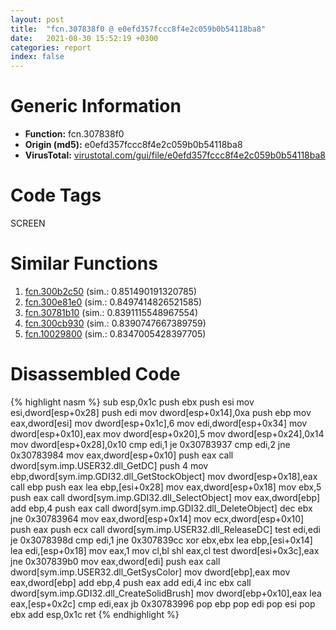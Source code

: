 ```yaml
---
layout: post
title:  "fcn.307838f0 @ e0efd357fccc8f4e2c059b0b54118ba8"
date:   2021-08-30 15:52:19 +0300
categories: report
index: false
---
```


# Generic Information
- **Function:** fcn.307838f0
- **Origin (md5):** e0efd357fccc8f4e2c059b0b54118ba8
- **VirusTotal:** [virustotal.com/gui/file/e0efd357fccc8f4e2c059b0b54118ba8][virustotal_ref]

# Code Tags
<span class="tag" id="SCREEN">SCREEN</span>


# Similar Functions

1. [fcn.300b2c50][similar_1_ref] (sim.: 0.851490191320785)
2. [fcn.300e81e0][similar_2_ref] (sim.: 0.8497414826521585)
3. [fcn.30781b10][similar_3_ref] (sim.: 0.8391115548967554)
4. [fcn.300cb930][similar_4_ref] (sim.: 0.8390747667389759)
5. [fcn.10029800][similar_5_ref] (sim.: 0.8347005428397705)


# Disassembled Code

{% highlight nasm %}
sub esp,0x1c
push ebx
push esi
mov esi,dword[esp+0x28]
push edi
mov dword[esp+0x14],0xa
push ebp
mov eax,dword[esi]
mov dword[esp+0x1c],6
mov edi,dword[esp+0x34]
mov dword[esp+0x10],eax
mov dword[esp+0x20],5
mov dword[esp+0x24],0x14
mov dword[esp+0x28],0x10
cmp edi,1
je 0x30783937
cmp edi,2
jne 0x30783984
mov eax,dword[esp+0x10]
push eax
call dword[sym.imp.USER32.dll_GetDC]
push 4
mov ebp,dword[sym.imp.GDI32.dll_GetStockObject]
mov dword[esp+0x18],eax
call ebp
push eax
lea ebp,[esi+0x28]
mov eax,dword[esp+0x18]
mov ebx,5
push eax
call dword[sym.imp.GDI32.dll_SelectObject]
mov eax,dword[ebp]
add ebp,4
push eax
call dword[sym.imp.GDI32.dll_DeleteObject]
dec ebx
jne 0x30783964
mov eax,dword[esp+0x14]
mov ecx,dword[esp+0x10]
push eax
push ecx
call dword[sym.imp.USER32.dll_ReleaseDC]
test edi,edi
je 0x3078398d
cmp edi,1
jne 0x307839cc
xor ebx,ebx
lea ebp,[esi+0x14]
lea edi,[esp+0x18]
mov eax,1
mov cl,bl
shl eax,cl
test dword[esi+0x3c],eax
jne 0x307839b0
mov eax,dword[edi]
push eax
call dword[sym.imp.USER32.dll_GetSysColor]
mov dword[ebp],eax
mov eax,dword[ebp]
add ebp,4
push eax
add edi,4
inc ebx
call dword[sym.imp.GDI32.dll_CreateSolidBrush]
mov dword[ebp+0x10],eax
lea eax,[esp+0x2c]
cmp edi,eax
jb 0x30783996
pop ebp
pop edi
pop esi
pop ebx
add esp,0x1c
ret 
{% endhighlight %}


[similar_1_ref]: /report/fcn.300b2c50@0a3653d3e8fb1320d70b4e1441359302
[similar_2_ref]: /report/fcn.300e81e0@0a3653d3e8fb1320d70b4e1441359302
[similar_3_ref]: /report/fcn.30781b10@e0efd357fccc8f4e2c059b0b54118ba8
[similar_4_ref]: /report/fcn.300cb930@0a3653d3e8fb1320d70b4e1441359302
[similar_5_ref]: /report/fcn.10029800@4273a82ae1a72b0dac50947c5ab8a473
[virustotal_ref]: https://www.virustotal.com/gui/file/e0efd357fccc8f4e2c059b0b54118ba8